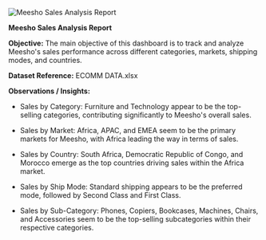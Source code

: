 

![Meesho Sales Analysis Report](https://github.com/madaladharmateja/Power-BI-Projects/assets/152619075/6f64660e-4ef8-4898-b133-b14ae6402d46)

**Meesho Sales Analysis Report**

**Objective:**
The main objective of this dashboard is to track and analyze Meesho's sales performance across different categories, markets, shipping modes, and countries.

**Dataset Reference:** ECOMM DATA.xlsx

**Observations / Insights:**

* Sales by Category: Furniture and Technology appear to be the top-selling categories, contributing significantly to Meesho's overall sales.

* Sales by Market: Africa, APAC, and EMEA seem to be the primary markets for Meesho, with Africa leading the way in terms of sales.

* Sales by Country: South Africa, Democratic Republic of Congo, and Morocco emerge as the top countries driving sales within the Africa market.

* Sales by Ship Mode: Standard shipping appears to be the preferred mode, followed by Second Class and First Class.

* Sales by Sub-Category: Phones, Copiers, Bookcases, Machines, Chairs, and Accessories seem to be the top-selling subcategories within their respective categories.
